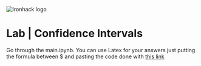 ![Ironhack logo](https://i.imgur.com/1QgrNNw.png)

# Lab | Confidence Intervals

Go through the main.ipynb. You can use Latex for your answers just putting the formula between $ and pasting the code done with [this link](http://editor.digital/latex6)

